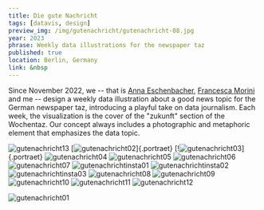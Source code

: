```yaml
---
title: Die gute Nachricht
tags: [datavis, design]
preview_img: /img/gutenachricht/gutenachricht-08.jpg
year: 2023
phrase: Weekly data illustrations for the newspaper taz
published: true
location: Berlin, Germany
link: &nbsp
---
```


Since November 2022, we -- that is [Anna Eschenbacher](https://annaeschenbacher.com), [Francesca Morini](https://www.morini.design) and me -- design a weekly data illustration about a good news topic for the German newspaper taz, introducing a playful take on data journalism. Each week, the visualization is the cover of the "zukunft" section of the Wochentaz. Our concept always includes a photographic and metaphoric element that emphasizes the data topic.

![gutenachricht13](/img/gutenachricht/gutenachricht-13.jpg)
[![gutenachricht02](/img/gutenachricht/gutenachricht-02.jpg)]{.portraet}
[!![gutenachricht03](/img/gutenachricht/gutenachricht-03.jpg)]{.portraet}
![gutenachricht04](/img/gutenachricht/gutenachricht-04.jpg)
![gutenachricht05](/img/gutenachricht/gutenachricht-05.jpg)
![gutenachricht06](/img/gutenachricht/gutenachricht-06.jpg)
![gutenachricht07](/img/gutenachricht/gutenachricht-07.jpg)
![gutenachrichtinsta01](/img/gutenachricht/insta_gutenachricht-01.PNG)
![gutenachrichtinsta02](/img/gutenachricht/insta_gutenachricht-02.PNG)
![gutenachrichtinsta03](/img/gutenachricht/insta_gutenachricht-03.PNG)
![gutenachricht08](/img/gutenachricht/gutenachricht-08.jpg)
![gutenachricht09](/img/gutenachricht/gutenachricht-09.jpg)
![gutenachricht10](/img/gutenachricht/gutenachricht-10.jpg)
![gutenachricht11](/img/gutenachricht/gutenachricht-11.jpg)
![gutenachricht12](/img/gutenachricht/gutenachricht-12.jpg)

![gutenachricht01](/img/gutenachricht/gutenachricht-01.jpg)
